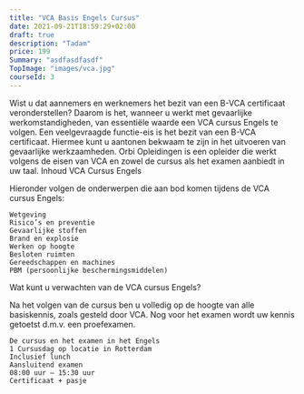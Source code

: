 ```yaml
---
title: "VCA Basis Engels Cursus"
date: 2021-09-21T18:59:29+02:00
draft: true
description: "Tadam"
price: 199
Summary: "asdfasdfasdf"
TopImage: "images/vca.jpg"
courseId: 3
---
```

Wist u dat aannemers en werknemers het bezit van een B-VCA certificaat veronderstellen? Daarom is het, wanneer u werkt met gevaarlijke werkomstandigheden, van essentiële waarde een VCA cursus Engels te volgen. Een veelgevraagde functie-eis is het bezit van een B-VCA certificaat. Hiermee kunt u aantonen bekwaam te zijn in het uitvoeren van gevaarlijke werkzaamheden. Orbi Opleidingen is een opleider die werkt volgens de eisen van VCA en zowel de cursus als het examen aanbiedt in uw taal.
Inhoud VCA Cursus Engels

Hieronder volgen de onderwerpen die aan bod komen tijdens de VCA cursus Engels:

    Wetgeving
    Risico’s en preventie
    Gevaarlijke stoffen
    Brand en explosie
    Werken op hoogte
    Besloten ruimten
    Gereedschappen en machines
    PBM (persoonlijke beschermingsmiddelen)

Wat kunt u verwachten van de VCA cursus Engels?

Na het volgen van de cursus ben u volledig op de hoogte van alle basiskennis, zoals gesteld door VCA. Nog voor het examen wordt uw kennis getoetst d.m.v. een proefexamen.

    De cursus en het examen in het Engels
    1 Cursusdag op locatie in Rotterdam
    Inclusief lunch
    Aansluitend examen
    08:00 uur – 15:30 uur
    Certificaat + pasje